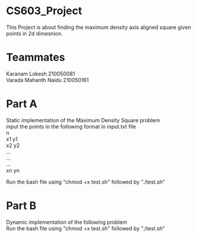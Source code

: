 # CS603_Project
This Project is about finding the maximum density axis aligned square given points in 2d dimesnion.
# Teammates
Karanam Lokesh 210050081  
Varada Mahanth Naidu 210050161  
# Part A
Static implementation of the Maximum Density Square problem  
input the points in the following format in input.txt file  
n  
x1 y1  
x2 y2   
...   
...   
...   
xn yn   

Run the bash file using "chmod +x test.sh" followed by "./test.sh"

# Part B
Dynamic implementation of the following problem  
Run the bash file using "chmod +x test.sh" followed by "./test.sh"
